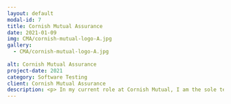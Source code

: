 ```yaml
---
layout: default
modal-id: 7
title: Cornish Mutual Assurance
date: 2021-01-09
img: CMA/cornish-mutual-logo-A.jpg
gallery:
  - CMA/cornish-mutual-logo-A.jpg
 
alt: Cornish Mutual Assurance
project-date: 2021
category: Software Testing
client: Cornish Mutual Assurance
description: <p> In my current role at Cornish Mutual, I am the sole tester for the development team and so I'm responsible for testing all of our inhouse and customer facing web applications, at all test levels. Having come to this position with no formal software testing training, I have had to learn quickly and build, from the ground up an entire testing process for the company.  Following learning about the software development lifecycle, manual and automated testing, and how to apply this in an agile environment, I completed the ISTQB foundation level in testing to better direct my learning and better understand industry standards and the expectations of testing to then apply all of this to my own process. </p> <p>As a lone tester I have found automation testing to be really valuable allowing for me to create suites of regression tests that run each time a new build is pushed, this has given me handle on quality despite a number of different systems being work on at the same time. This has also had an impact on the team allowing for more of an agile approach to be adopted for our development process. </p> <p> The part of my work I enjoy the most however is interacting with members of other departments to identify the problems they are facing, so that we can design tech based solutions to solve these problems. These problems are broken down into comprehesvie user stories by working with project managers, developers and business owners, to identify all the behaviours required by the software. These are written using BDD principals and go on to form the basis of all development and testing work carried out on the project. </p>
---
```

